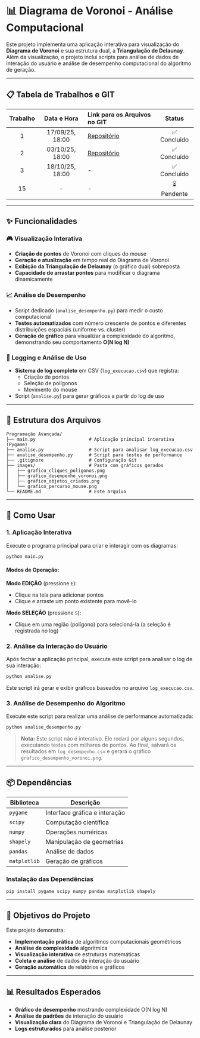 # 📊 Diagrama de Voronoi - Análise Computacional

Este projeto implementa uma aplicação interativa para visualização do **Diagrama de Voronoi** e sua estrutura dual, a **Triangulação de Delaunay**. Além da visualização, o projeto inclui scripts para análise de dados de interação do usuário e análise de desempenho computacional do algoritmo de geração.

---

## 📋 Tabela de Trabalhos e GIT

| Trabalho | Data e Hora | Link para os Arquivos no GIT | Status |
|:--------:|:---------------:|:-----------------------------------------------------|:------:|
| 1 | 17/09/25, 18:00 | [Repositório](https://github.com/GersonMenezes/Programa-o-Avan-ada) | ✅ Concluído |
| 2 | 03/10/25, 18:00 | [Repositório](https://github.com/GersonMenezes/Programa-o-Avan-ada) | ✅ Concluído |
| 3 | 18/10/25, 18:00 | - | ✅ Concluído |
| 15 | - | - | ⏳ Pendente |

---

## ✨ Funcionalidades

### 🎮 Visualização Interativa
- **Criação de pontos** de Voronoi com cliques do mouse
- **Geração e atualização** em tempo real do Diagrama de Voronoi
- **Exibição da Triangulação de Delaunay** (o gráfico dual) sobreposta
- **Capacidade de arrastar pontos** para modificar o diagrama dinamicamente

### 📈 Análise de Desempenho
- Script dedicado (`analise_desempenho.py`) para medir o custo computacional
- **Testes automatizados** com número crescente de pontos e diferentes distribuições espaciais (uniforme vs. cluster)
- **Geração de gráfico** para visualizar a complexidade do algoritmo, demonstrando seu comportamento **O(N log N)**

### 📝 Logging e Análise de Uso
- **Sistema de log completo** em CSV (`log_execucao.csv`) que registra:
  - Criação de pontos
  - Seleção de polígonos
  - Movimento do mouse
- Script (`analise.py`) para gerar gráficos a partir do log de uso

---

## 📁 Estrutura dos Arquivos

```
Programação Avançada/
├── main.py                    # Aplicação principal interativa (Pygame)
├── analise.py                 # Script para analisar log_execucao.csv
├── analise_desempenho.py      # Script para testes de performance
├── .gitignore                 # Configuração Git
├── images/                    # Pasta com gráficos gerados
│   ├── grafico_cliques_poligonos.png
│   ├── grafico_desempenho_voronoi.png
│   ├── grafico_objetos_criados.png
│   └── grafico_percurso_mouse.png
└── README.md                  # Este arquivo
```

---

## 🚀 Como Usar

### 1. Aplicação Interativa

Execute o programa principal para criar e interagir com os diagramas:

```bash
python main.py
```

#### Modos de Operação:

**Modo EDIÇÃO** (pressione `E`):
- Clique na tela para adicionar pontos
- Clique e arraste um ponto existente para movê-lo

**Modo SELEÇÃO** (pressione `S`):
- Clique em uma região (polígono) para selecioná-la (a seleção é registrada no log)

### 2. Análise da Interação do Usuário

Após fechar a aplicação principal, execute este script para analisar o log de sua interação:

```bash
python analise.py
```

Este script irá gerar e exibir gráficos baseados no arquivo `log_execucao.csv`.

### 3. Análise de Desempenho do Algoritmo

Execute este script para realizar uma análise de performance automatizada:

```bash
python analise_desempenho.py
```

> **Nota:** Este script não é interativo. Ele rodará por alguns segundos, executando testes com milhares de pontos. Ao final, salvará os resultados em `log_desempenho.csv` e gerará o gráfico `grafico_desempenho_voronoi.png`.

---

## 📦 Dependências

| Biblioteca | Descrição |
|------------|-----------|
| `pygame` | Interface gráfica e interação |
| `scipy` | Computação científica |
| `numpy` | Operações numéricas |
| `shapely` | Manipulação de geometrias |
| `pandas` | Análise de dados |
| `matplotlib` | Geração de gráficos |

### Instalação das Dependências

```bash
pip install pygame scipy numpy pandas matplotlib shapely
```

---

## 🎯 Objetivos do Projeto

Este projeto demonstra:
- **Implementação prática** de algoritmos computacionais geométricos
- **Análise de complexidade** algorítmica
- **Visualização interativa** de estruturas matemáticas
- **Coleta e análise** de dados de interação do usuário
- **Geração automática** de relatórios e gráficos

---

## 📊 Resultados Esperados

- **Gráfico de desempenho** mostrando complexidade O(N log N)
- **Análise de padrões** de interação do usuário
- **Visualização clara** do Diagrama de Voronoi e Triangulação de Delaunay
- **Logs estruturados** para análise posterior